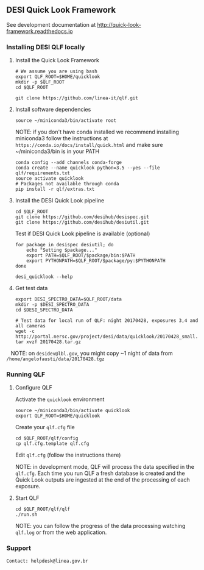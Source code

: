 ## DESI Quick Look Framework

See development documentation at http://quick-look-framework.readthedocs.io

### Installing DESI QLF locally

1. Install the Quick Look Framework 

    ```
    # We assume you are using bash
    export QLF_ROOT=$HOME/quicklook
    mkdir -p $QLF_ROOT
    cd $QLF_ROOT
   
    git clone https://github.com/linea-it/qlf.git
    ```

2. Install software dependencies

    ```
    source ~/miniconda3/bin/activate root
    ```
    
    NOTE: if you don't have conda installed we recommend installing miniconda3 follow the instructions at `https://conda.io/docs/install/quick.html` and make sure ~/miniconda3/bin is in your PATH
   
    ```
    conda config --add channels conda-forge
    conda create --name quicklook python=3.5 --yes --file qlf/requirements.txt
    source activate quicklook
    # Packages not available through conda
    pip install -r qlf/extras.txt
    ```

3. Install the DESI Quick Look pipeline 

    ```
    cd $QLF_ROOT
    git clone https://github.com/desihub/desispec.git
    git clone https://github.com/desihub/desiutil.git
    ```
  
    Test if DESI Quick Look pipeline is available (optional)
    ```
    for package in desispec desiutil; do
        echo "Setting $package..."
        export PATH=$QLF_ROOT/$package/bin:$PATH
        export PYTHONPATH=$QLF_ROOT/$package/py:$PYTHONPATH
    done
    
    desi_quicklook --help
    ```

4. Get test data

    ```
    export DESI_SPECTRO_DATA=$QLF_ROOT/data
    mkdir -p $DESI_SPECTRO_DATA
    cd $DESI_SPECTRO_DATA
    
    # Test data for local run of QLF: night 20170428, exposures 3,4 and all cameras
    wget -c http://portal.nersc.gov/project/desi/data/quicklook/20170428_small.tar.gz
    tar xvzf 20170428.tar.gz
    ```
    
    NOTE: on `desidev@lbl.gov`, you might copy ~1 night of data from `/home/angelofausti/data/20170428.tgz`

### Running QLF 

1. Configure QLF 

    Activate the `quicklook` environment
    
    ```
    source ~/miniconda3/bin/activate quicklook
    export QLF_ROOT=$HOME/quicklook
    ```
    
    Create your `qlf.cfg` file

    ```
    cd $QLF_ROOT/qlf/config
    cp qlf.cfg.template qlf.cfg
    
    ```
    
    Edit `qlf.cfg` (follow the instructions there)
    
    NOTE: in development mode, QLF will process the data specified in the `qlf.cfg`. 
    Each time you run QLF a fresh database is created and the Quick Look outputs are ingested at the end of the processing of each exposure. 

2. Start QLF  

    ```
    cd $QLF_ROOT/qlf/qlf
    ./run.sh
    ```
    
    NOTE: you can follow the progress of the data processing watching `qlf.log` or from the web application.

### Support


    Contact: helpdesk@linea.gov.br
    

